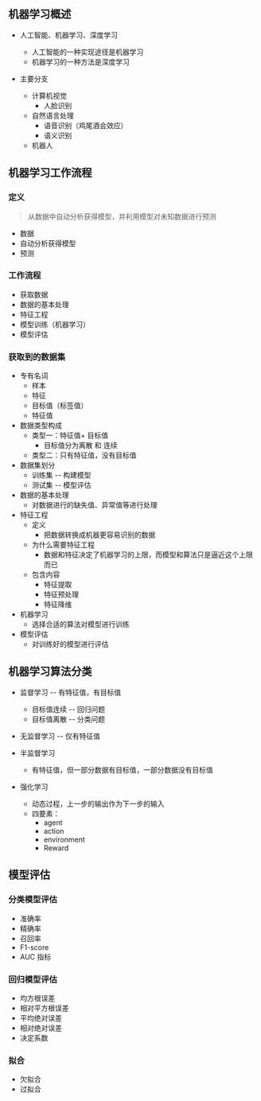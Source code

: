 ## 机器学习概述

- 人工智能、机器学习、深度学习

  - 人工智能的一种实现途径是机器学习
  - 机器学习的一种方法是深度学习
- 主要分支

  - 计算机视觉
    - 人脸识别
  - 自然语言处理
    - 语音识别（鸡尾酒会效应）
    - 语义识别
  - 机器人

## 机器学习工作流程

### 定义

> 从数据中自动分析获得模型，并利用模型对未知数据进行预测

- 数据
- 自动分析获得模型
- 预测

### 工作流程

- 获取数据
- 数据的基本处理
- 特征工程
- 模型训练（机器学习）
- 模型评估

### 获取到的数据集

- 专有名词
  - 样本
  - 特征
  - 目标值（标签值）
  - 特征值
- 数据类型构成
  - 类型一：特征值+ 目标值
    - 目标值分为离散 和 连续
  - 类型二：只有特征值，没有目标值
- 数据集划分
  - 训练集 -- 构建模型
  - 测试集 -- 模型评估
- 数据的基本处理
  - 对数据进行的缺失值、异常值等进行处理
- 特征工程
  - 定义
    - 把数据转换成机器更容易识别的数据
  - 为什么需要特征工程
    - 数据和特征决定了机器学习的上限，而模型和算法只是逼近这个上限而已
  - 包含内容
    - 特征提取
    - 特征预处理
    - 特征降维
- 机器学习
  - 选择合适的算法对模型进行训练
- 模型评估
  - 对训练好的模型进行评估

## 机器学习算法分类

- 监督学习  -- 有特征值，有目标值

  - 目标值连续 -- 回归问题
  - 目标值离散 -- 分类问题
- 无监督学习 -- 仅有特征值
- 半监督学习

  - 有特征值，但一部分数据有目标值，一部分数据没有目标值
- 强化学习

  - 动态过程，上一步的输出作为下一步的输入
  - 四要素：
    - agent
    - action
    - environment
    - Reward

## 模型评估

### 分类模型评估

- 准确率
- 精确率
- 召回率
- F1-score
- AUC 指标

### 回归模型评估

- 均方根误差
- 相对平方根误差
- 平均绝对误差
- 相对绝对误差
- 决定系数

### 拟合

- 欠拟合
- 过拟合

